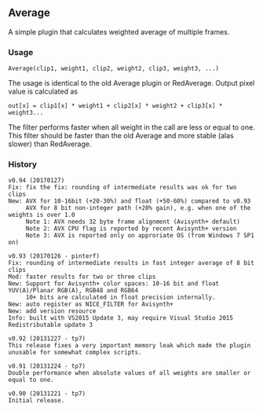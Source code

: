 ## Average ##

A simple plugin that calculates weighted average of multiple frames.

### Usage
```
Average(clip1, weight1, clip2, weight2, clip3, weight3, ...)
```
The usage is identical to the old Average plugin or RedAverage.
Output pixel value is calculated as 
```
out[x] = clip1[x] * weight1 + clip2[x] * weight2 + clip3[x] * weight3...
```
The filter performs faster when all weight in the call are less or equal to one. This filter should be faster than the old Average and more stable (alas slower) than RedAverage.

### History
```
v0.94 (20170127)
Fix: fix the fix: rounding of intermediate results was ok for two clips
New: AVX for 10-16bit (+20-30%) and float (+50-60%) compared to v0.93
     AVX for 8 bit non-integer path (+20% gain), e.g. when one of the weights is over 1.0
     Note 1: AVX needs 32 byte frame alignment (Avisynth+ default)
     Note 2: AVX CPU flag is reported by recent Avisynth+ version
     Note 3: AVX is reported only on approriate OS (from Windows 7 SP1 on)

v0.93 (20170126 - pinterf)
Fix: rounding of intermediate results in fast integer average of 8 bit clips
Mod: faster results for two or three clips
New: Support for Avisynth+ color spaces: 10-16 bit and float YUV(A)/Planar RGB(A), RGB48 and RGB64
     10+ bits are calculated in float precision internally.
New: auto register as NICE_FILTER for Avisynth+
New: add version resource
Info: built with VS2015 Update 3, may require Visual Studio 2015 Redistributable update 3

v0.92 (20131227 - tp7) 
This release fixes a very important memory leak which made the plugin unusable for somewhat complex scripts.

v0.91 (20131224 - tp7)
Double performance when absolute values of all weights are smaller or equal to one.

v0.90 (20131221 - tp7)
Initial release.
```

